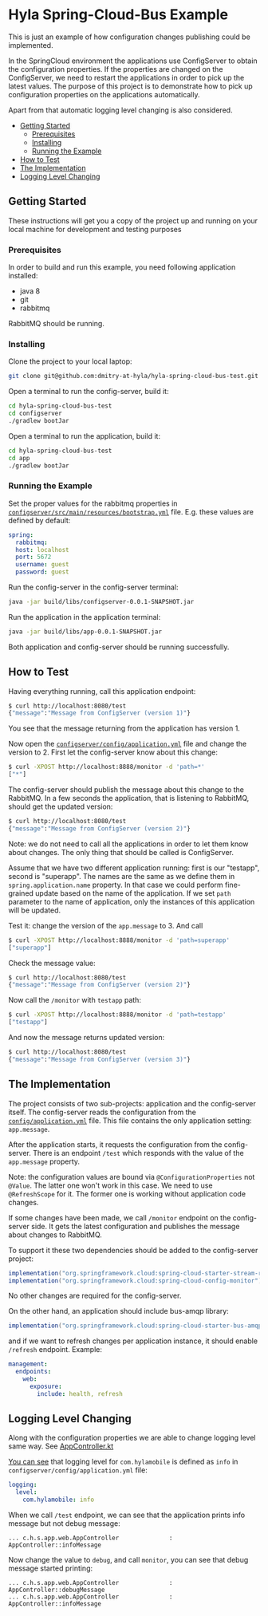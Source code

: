 # Hyla Spring-Cloud-Bus Example

This is just an example of how configuration changes publishing could be implemented.

In the SpringCloud environment the applications use ConfigServer to obtain the configuration properties.
If the properties are changed on the ConfigServer, we need to restart the applications in order to pick
up the latest values. The purpose of this project is to demonstrate how to pick up configuration properties
on the applications automatically.

Apart from that automatic logging level changing is also considered.

  * [Getting Started](#getting-started)
    * [Prerequisites](#prerequisites)
    * [Installing](#installing)
    * [Running the Example](#running-the-example)
  * [How to Test](#how-to-test)
  * [The Implementation](#the-implementation)
  * [Logging Level Changing](#logging-level-changing)

## Getting Started

These instructions will get you a copy of the project up and running on your local machine for development and testing purposes

### Prerequisites

In order to build and run this example, you need following application installed:

* java 8
* git
* rabbitmq

RabbitMQ should be running.

### Installing

Clone the project to your local laptop:

```bash
git clone git@github.com:dmitry-at-hyla/hyla-spring-cloud-bus-test.git
```

Open a terminal to run the config-server, build it:

```bash
cd hyla-spring-cloud-bus-test
cd configserver
./gradlew bootJar
```

Open a terminal to run the application, build it:

```bash
cd hyla-spring-cloud-bus-test
cd app
./gradlew bootJar
```

### Running the Example

Set the proper values for the rabbitmq properties in
[`configserver/src/main/resources/bootstrap.yml`](https://github.com/dmitry-at-hyla/hyla-spring-cloud-bus-test/blob/master/configserver/src/main/resources/bootstrap.yml) file.
E.g. these values are defined by default:

```yaml
spring:
  rabbitmq:
  host: localhost
  port: 5672
  username: guest
  password: guest
```

Run the config-server in the config-server terminal:

```bash
java -jar build/libs/configserver-0.0.1-SNAPSHOT.jar
```

Run the application in the application terminal:

```bash
java -jar build/libs/app-0.0.1-SNAPSHOT.jar
```

Both application and config-server should be running successfully.

## How to Test

Having everything running, call this application endpoint:

```bash
$ curl http://localhost:8080/test
{"message":"Message from ConfigServer (version 1)"}
```

You see that the message returning from the application has version 1.

Now open the [`configserver/config/application.yml`](https://github.com/dmitry-at-hyla/hyla-spring-cloud-bus-test/blob/master/configserver/config/application.yml) file and change the version to 2.
First let the config-server know about this change:

```bash
$ curl -XPOST http://localhost:8888/monitor -d 'path=*'
["*"]
```

The config-server should publish the message about this change to the RabbitMQ.
In a few seconds the application, that is listening to RabbitMQ, should get the updated
version:

```bash
$ curl http://localhost:8080/test
{"message":"Message from ConfigServer (version 2)"}
```

Note: we do not need to call all the applications in order to let them know about changes.
The only thing that should be called is ConfigServer.

Assume that we have two different application running: first is our "testapp",
second is "superapp". The names are the same as we define them in `spring.application.name`
property. In that case we could perform fine-grained update based on the name of the application.
If we set `path` parameter to the name of application, only the instances of this application
will be updated.

Test it: change the version of the `app.message` to 3. And call

```bash
$ curl -XPOST http://localhost:8888/monitor -d 'path=superapp'
["superapp"]
```

Check the message value:

```bash
$ curl http://localhost:8080/test
{"message":"Message from ConfigServer (version 2)"}
```

Now call the `/monitor` with `testapp` path:

```bash
$ curl -XPOST http://localhost:8888/monitor -d 'path=testapp'
["testapp"]
```

And now the message returns updated version:

```bash
$ curl http://localhost:8080/test
{"message":"Message from ConfigServer (version 3)"}
```

## The Implementation

The project consists of two sub-projects: application and the config-server itself.
The config-server reads the configuration from the [`config/application.yml`](https://github.com/dmitry-at-hyla/hyla-spring-cloud-bus-test/blob/master/configserver/config/application.yml) file.
This file contains the only application setting: `app.message`.

After the application starts, it requests the configuration from the config-server.
There is an endpoint `/test` which responds with the value of the `app.message` property.

Note: the configuration values are bound via `@ConfigurationProperties` not `@Value`. The
latter one won't work in this case. We need to use `@RefreshScope` for it. The former one
is working without application code changes.

If some changes have been made, we call `/monitor` endpoint on the config-server side.
It gets the latest configuration and publishes the message about changes to RabbitMQ.

To support it these two dependencies should be added to the config-server project:

```gradle
implementation("org.springframework.cloud:spring-cloud-starter-stream-rabbit")
implementation("org.springframework.cloud:spring-cloud-config-monitor")
```

No other changes are required for the config-server.

On the other hand, an application should include bus-amqp library:

```gradle
implementation("org.springframework.cloud:spring-cloud-starter-bus-amqp")
```

and if we want to refresh changes per application instance, it should enable
`/refresh` endpoint. Example:

```yaml
management:
  endpoints:
    web:
      exposure:
        include: health, refresh
```

## Logging Level Changing

Along with the configuration properties we are able to change logging level same way.
See [AppController.kt](https://github.com/dmitry-at-hyla/hyla-spring-cloud-bus-test/blob/master/app/src/main/kotlin/com/hylamobile/springcloudbus/app/web/AppController.kt)

[You can see](https://github.com/dmitry-at-hyla/hyla-spring-cloud-bus-test/blob/master/configserver/config/application.yml) that logging level for `com.hylamobile` is defined as `info` in `configserver/config/application.yml` file:

```yaml
logging:
  level:
    com.hylamobile: info
```

When we call `/test` endpoint, we can see that the application prints info message but not debug message:

```
... c.h.s.app.web.AppController              : AppController::infoMessage
```

Now change the value to `debug`, and call `monitor`, you can see that debug message started printing:

```
... c.h.s.app.web.AppController              : AppController::debugMessage
... c.h.s.app.web.AppController              : AppController::infoMessage
```

